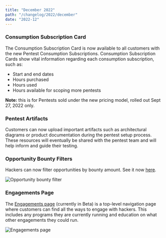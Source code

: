 ```yaml
---
title: "December 2022"
path: "/changelog/2022/december"
date: "2022-12"
---
```

### Consumption Subscription Card
The Consumption Subscription Card is now available to all customers with the new Pentest Consumption Subscriptions.
Consumption Subscription Cards show vital information regarding each consumption subscription, such as: 
* Start and end dates
* Hours purchased
* Hours used
* Hours available for scoping more pentests

**Note:** this is for Pentests sold under the new pricing model, rolled out Sept 27, 2022 only.


### Pentest Artifacts
Customers can now upload important artifacts such as architectural diagrams or product documentation during the pentest setup process. These resources will eventually be shared with the pentest team and will help inform and guide their testing.


### Opportunity Bounty Filters
Hackers can now filter opportunities by bounty amount. See it now [here](https://hackerone.com/opportunities/all/search).

![Opportunity bounty filter](/images/opportunity-bounty-filter.png)


### Engagements Page
 The [Engagements page](/programs/engagements.html) (currently in Beta) is a top-level navigation page where customers can find all the ways to engage with hackers. This includes any programs they are currently running and education on what other engagements they could run.

![Engagements page](/images/engagements-1.png)

